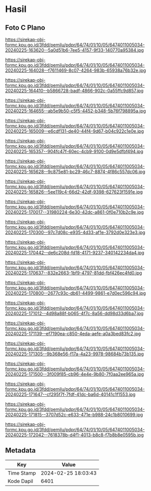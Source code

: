 # Hasil

## Foto C Plano

https://sirekap-obj-formc.kpu.go.id/3fdd/pemilu/pdpr/64/74/01/10/05/6474011005034-20240225-163620--5a0d51b6-7ee5-4157-9f33-140770a95384.jpg

https://sirekap-obj-formc.kpu.go.id/3fdd/pemilu/pdpr/64/74/01/10/05/6474011005034-20240225-164028--f7611469-8c07-4264-983b-65938a76b32e.jpg

https://sirekap-obj-formc.kpu.go.id/3fdd/pemilu/pdpr/64/74/01/10/05/6474011005034-20240225-164410--b5866728-badf-4866-902c-0a55ffc9d857.jpg

https://sirekap-obj-formc.kpu.go.id/3fdd/pemilu/pdpr/64/74/01/10/05/6474011005034-20240225-164655--ab5e9b50-c5f5-4452-b348-5b76f798895a.jpg

https://sirekap-obj-formc.kpu.go.id/3fdd/pemilu/pdpr/64/74/01/10/05/6474011005034-20240225-165009--e6cdf131-de40-44f4-9d67-b04c922c1e0e.jpg

https://sirekap-obj-formc.kpu.go.id/3fdd/pemilu/pdpr/64/74/01/10/05/6474011005034-20240225-165357--904fc47f-60ec-4cb9-9100-0d9e5dfbf494.jpg

https://sirekap-obj-formc.kpu.go.id/3fdd/pemilu/pdpr/64/74/01/10/05/6474011005034-20240225-165628--9c875e81-bc29-46c7-8874-4f86c557dc06.jpg

https://sirekap-obj-formc.kpu.go.id/3fdd/pemilu/pdpr/64/74/01/10/05/6474011005034-20240225-165826--5ee119c4-66d2-42df-9398-627623f1591e.jpg

https://sirekap-obj-formc.kpu.go.id/3fdd/pemilu/pdpr/64/74/01/10/05/6474011005034-20240225-170017--31980224-6e30-42dc-a861-0f0e710b2c9e.jpg

https://sirekap-obj-formc.kpu.go.id/3fdd/pemilu/pdpr/64/74/01/10/05/6474011005034-20240225-170300--97c7d08c-e935-4d33-af1e-3792d0e323e3.jpg

https://sirekap-obj-formc.kpu.go.id/3fdd/pemilu/pdpr/64/74/01/10/05/6474011005034-20240225-170442--de6c208d-fd18-4171-9237-340142234da4.jpg

https://sirekap-obj-formc.kpu.go.id/3fdd/pemilu/pdpr/64/74/01/10/05/6474011005034-20240225-170637--832e2663-1bf9-4797-81dd-fbf426ec4fd0.jpg

https://sirekap-obj-formc.kpu.go.id/3fdd/pemilu/pdpr/64/74/01/10/05/6474011005034-20240225-170800--2677c93c-db61-4499-9861-e7d0ec596c94.jpg

https://sirekap-obj-formc.kpu.go.id/3fdd/pemilu/pdpr/64/74/01/10/05/6474011005034-20240225-171012--4d98a88f-b065-4f7c-8a56-dd98d33d6ba7.jpg

https://sirekap-obj-formc.kpu.go.id/3fdd/pemilu/pdpr/64/74/01/10/05/6474011005034-20240225-171139--ef7190ea-c850-4eda-aefe-a0a3bed83fc2.jpg

https://sirekap-obj-formc.kpu.go.id/3fdd/pemilu/pdpr/64/74/01/10/05/6474011005034-20240225-171305--9b368e56-f17a-4a23-9978-98684b73b135.jpg

https://sirekap-obj-formc.kpu.go.id/3fdd/pemilu/pdpr/64/74/01/10/05/6474011005034-20240225-171500--3f009f85-cb96-4e4e-9b80-7f0aa2ee965a.jpg

https://sirekap-obj-formc.kpu.go.id/3fdd/pemilu/pdpr/64/74/01/10/05/6474011005034-20240225-171647--cf295f7f-7fdf-41dc-ba6d-40141c1f1553.jpg

https://sirekap-obj-formc.kpu.go.id/3fdd/pemilu/pdpr/64/74/01/10/05/6474011005034-20240225-171815--3707d52c-e633-471e-b988-24c1b8010699.jpg

https://sirekap-obj-formc.kpu.go.id/3fdd/pemilu/pdpr/64/74/01/10/05/6474011005034-20240225-172042--7618378b-d4f1-4013-b8c8-f7b8b8e0595b.jpg


## Metadata

| Key        | Value               |
| ---------- | ------------------- |
| Time Stamp | 2024-02-25 18:03:43 |
| Kode Dapil | 6401                |



